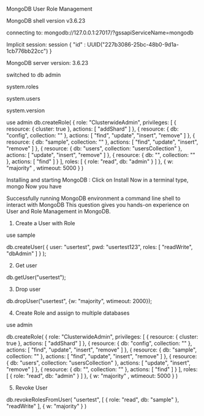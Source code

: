 MongoDB User Role Management

MongoDB shell version v3.6.23

connecting to: mongodb://127.0.0.1:27017/?gssapiServiceName=mongodb

Implicit session: session { "id" : UUID("227b3086-25bc-48b0-9d1a-1cb776bb22cc") }

MongoDB server version: 3.6.23

switched to db admin

system.roles

system.users

system.version



use admin
db.createRole(
   {
     role: "ClusterwideAdmin",
     privileges: [
       { resource: { cluster: true }, actions: [ "addShard" ] },
       { resource: { db: "config", collection: "" }, actions: [ "find", "update", "insert", "remove" ] },
       { resource: { db: "sample", collection: "" }, actions: [ "find", "update", "insert", "remove" ] },
       { resource: { db: "users", collection: "usersCollection" }, actions: [ "update", "insert", "remove" ] },
       { resource: { db: "", collection: "" }, actions: [ "find" ] }
     ],
     roles: [
       { role: "read", db: "admin" }
     ]
   },
   { w: "majority" , wtimeout: 5000 }
)


Installing and starting MongoDB :
Click on Install
Now in a terminal type, mongo
Now you have



Successfully running MongoDB environment
a command line shell to interact with MongoDB
This question gives you hands-on experience on User and Role Management in MongoDB.



1. Create a User with Role

use sample

db.createUser(
   {
     user: "usertest",
     pwd: "usertest123",
     roles: [ "readWrite", "dbAdmin" ]
   }
);


2. Get user


db.getUser("usertest");


3. Drop user


db.dropUser("usertest", {w: "majority",  wtimeout: 2000});


4. Create Role and assign to multiple databases


use admin

db.createRole(
   {
     role: "ClusterwideAdmin",
     privileges: [
       { resource: { cluster: true }, actions: [ "addShard" ] },
       { resource: { db: "config", collection: "" }, actions: [ "find", "update", "insert", "remove" ] },
       { resource: { db: "sample", collection: "" }, actions: [ "find", "update", "insert", "remove" ] },
       { resource: { db: "users", collection: "usersCollection" }, actions: [ "update", "insert", "remove" ] },
       { resource: { db: "", collection: "" }, actions: [ "find" ] }
     ],
     roles: [
       { role: "read", db: "admin" }
     ]
   },
   { w: "majority" , wtimeout: 5000 }
)


5. Revoke User


db.revokeRolesFromUser( "usertest",
                        [ { role: "read", db: "sample" 
                          }, 
                        "readWrite"
                        ],
                        { w: "majority" }
                      )
                      
